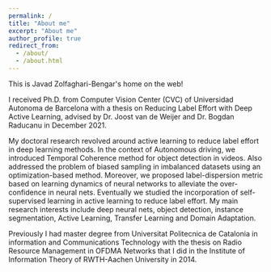 ```yaml
---
permalink: /
title: "About me"
excerpt: "About me"
author_profile: true
redirect_from: 
  - /about/
  - /about.html
---
```

This is Javad Zolfaghari-Bengar's home on the web!


I received Ph.D. from Computer Vision Center (CVC) of Universidad Autonoma de Barcelona with a thesis on Reducing Label Effort with Deep Active Learning, advised by Dr. Joost van de Weijer and Dr. Bogdan Raducanu in December 2021.

My doctoral research revolved around active learning to reduce label effort in deep learning methods. In the context of Autonomous driving, we introduced Temporal Coherence method for object detection in videos. Also addressed the problem of biased sampling in imbalanced datasets using an optimization-based method. Moreover, we proposed label-dispersion metric based on learning dynamics of neural networks to alleviate the over-confidence in neural nets. Eventually we studied the incorporation of self-supervised learning in active learning to reduce label effort. My main research interests include deep neural nets, object detection, instance segmentation, Active Learning, Transfer Learning and Domain Adaptation.

Previously I had master degree from Universitat Politecnica de Catalonia in information and Communications Technology with the thesis on Radio Resource Management in OFDMA Networks that I did in the Institute of Information Theory of RWTH-Aachen University in 2014.

